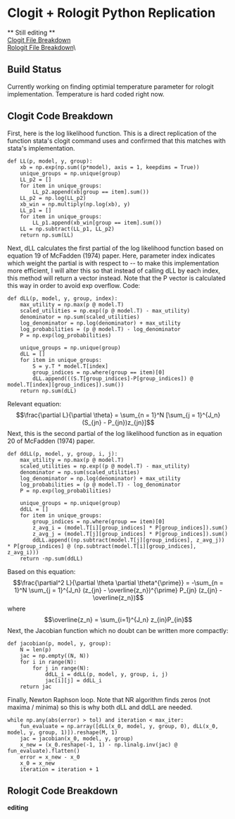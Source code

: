 # Clogit + Rologit Python Replication
** Still editing **\
[Clogit File Breakdown](#clogit-code-breakdown)\
[Rologit File Breakdown](#rologit-code-breakdown)\
## Build Status
Currently working on finding optimial temperature parameter for rologit implementation. Temperature is hard coded right now.
## Clogit Code Breakdown
First, here is the log likelihood function. This is a direct replication of the function stata's clogit command uses and confirmed that this matches with stata's implementation.
```
def LL(p, model, y, group):
    xb = np.exp(np.sum((p*model), axis = 1, keepdims = True))
    unique_groups = np.unique(group)
    LL_p2 = []
    for item in unique_groups:
        LL_p2.append(xb[group == item].sum())
    LL_p2 = np.log(LL_p2)
    xb_win = np.multiply(np.log(xb), y)
    LL_p1 = []
    for item in unique_groups:
        LL_p1.append(xb_win[group == item].sum()) 
    LL = np.subtract(LL_p1, LL_p2) 
    return np.sum(LL)
```
Next, dLL calculates the first partial of the log likelihood function based on equation 19 of McFadden (1974) paper. Here, parameter index indicates which weight the partial is with respect to -- to make this implementation more efficient, I will alter this so that instead of calling dLL by each index, this method will return a vector instead. Note that the P vector is calculated this way in order to avoid exp overflow. Code:
```
def dLL(p, model, y, group, index):
    max_utility = np.max(p @ model.T)
    scaled_utilities = np.exp((p @ model.T) - max_utility)
    denominator = np.sum(scaled_utilities)
    log_denominator = np.log(denominator) + max_utility
    log_probabilities = (p @ model.T) - log_denominator
    P = np.exp(log_probabilities)

    unique_groups = np.unique(group)
    dLL = []
    for item in unique_groups:
        S = y.T * model.T[index]
        group_indices = np.where(group == item)[0]
        dLL.append(((S.T[group_indices]-P[group_indices]) @ model.T[index][group_indices]).sum())
    return np.sum(dLL)
```
Relevant equation:
$$\frac{\partial L}{\partial \theta} = \sum_{n = 1}^N [\sum_{j = 1}^{J_n} (S_{jn} - P_{jn})z_{jn}]$$
Next, this is the second partial of the log likelihood function as in equation 20 of McFadden (1974) paper.
```
def ddLL(p, model, y, group, i, j):
    max_utility = np.max(p @ model.T)
    scaled_utilities = np.exp((p @ model.T) - max_utility)
    denominator = np.sum(scaled_utilities)
    log_denominator = np.log(denominator) + max_utility
    log_probabilities = (p @ model.T) - log_denominator
    P = np.exp(log_probabilities)
    
    unique_groups = np.unique(group)
    ddLL = []
    for item in unique_groups:
        group_indices = np.where(group == item)[0]
        z_avg_i = (model.T[i][group_indices] * P[group_indices]).sum()
        z_avg_j = (model.T[j][group_indices] * P[group_indices]).sum()
        ddLL.append((np.subtract(model.T[j][group_indices], z_avg_j)) * P[group_indices] @ (np.subtract(model.T[i][group_indices], z_avg_i)))
    return -np.sum(ddLL)
```
Based on this equation:
$$\frac{\partial^2 L}{\partial \theta \partial \theta^{\prime}} = -\sum_{n = 1}^N \sum_{j = 1}^{J_n} (z_{jn} - \overline{z_n})^{\prime}  P_{jn} (z_{jn} - \overline{z_n})$$
where 
$$\overline{z_n} = \sum_{i=1}^{J_n} z_{in}P_{in}$$
Next, the Jacobian function which no doubt can be written more compactly:
```
def jacobian(p, model, y, group):
    N = len(p)
    jac = np.empty((N, N))
    for i in range(N):
        for j in range(N):
            ddLL_i = ddLL(p, model, y, group, i, j)
            jac[i][j] = ddLL_i
    return jac
```
Finally, Newton Raphson loop. Note that NR algorithm finds zeros (not maxima / minima) so this is why both dLL and ddLL are needed. 
```
while np.any(abs(error) > tol) and iteration < max_iter:
    fun_evaluate = np.array([dLL(x_0, model, y, group, 0), dLL(x_0, model, y, group, 1)]).reshape(M, 1)
    jac = jacobian(x_0, model, y, group)
    x_new = (x_0.reshape(-1, 1) - np.linalg.inv(jac) @ fun_evaluate).flatten()
    error = x_new - x_0
    x_0 = x_new
    iteration = iteration + 1
```

## Rologit Code Breakdown
**editing**
